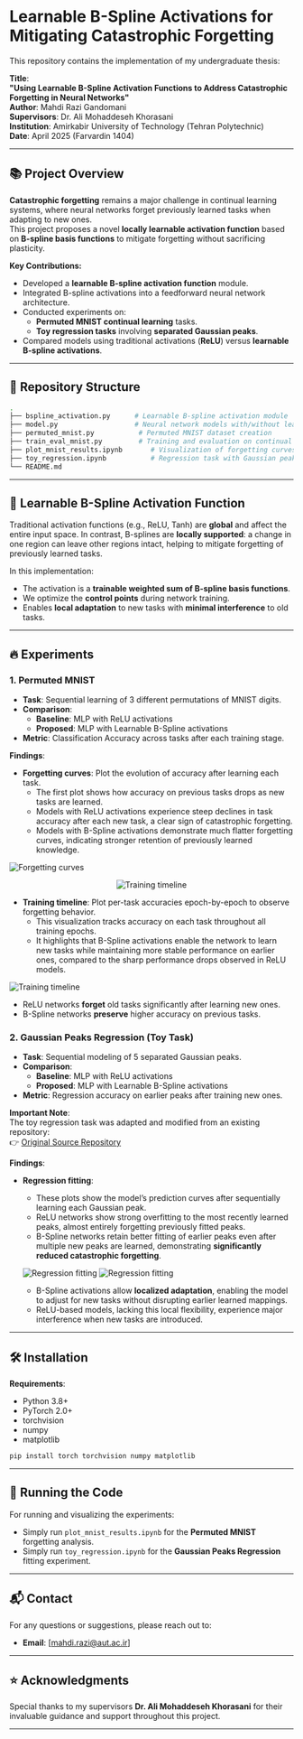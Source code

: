 
# Learnable B-Spline Activations for Mitigating Catastrophic Forgetting

This repository contains the implementation of my undergraduate thesis:

**Title**:  
**"Using Learnable B-Spline Activation Functions to Address Catastrophic Forgetting in Neural Networks"**  
**Author**: Mahdi Razi Gandomani  
**Supervisors**: Dr. Ali Mohaddeseh Khorasani  
**Institution**: Amirkabir University of Technology (Tehran Polytechnic)  
**Date**: April 2025 (Farvardin 1404)

---

## 📚 Project Overview

**Catastrophic forgetting** remains a major challenge in continual learning systems, where neural networks forget previously learned tasks when adapting to new ones.  
This project proposes a novel **locally learnable activation function** based on **B-spline basis functions** to mitigate forgetting without sacrificing plasticity.

**Key Contributions:**
- Developed a **learnable B-spline activation function** module.
- Integrated B-spline activations into a feedforward neural network architecture.
- Conducted experiments on:
  - **Permuted MNIST continual learning** tasks.
  - **Toy regression tasks** involving **separated Gaussian peaks**.
- Compared models using traditional activations (**ReLU**) versus **learnable B-spline activations**.

---

## 📁 Repository Structure

```bash
.
├── bspline_activation.py      # Learnable B-spline activation module
├── model.py                   # Neural network models with/without learnable activations
├── permuted_mnist.py           # Permuted MNIST dataset creation
├── train_eval_mnist.py         # Training and evaluation on continual MNIST tasks
├── plot_mnist_results.ipynb       # Visualization of forgetting curves (MNIST)
├── toy_regression.ipynb           # Regression task with Gaussian peaks (Toy dataset)
└── README.md                   
```

---

## 🧠 Learnable B-Spline Activation Function

Traditional activation functions (e.g., ReLU, Tanh) are **global** and affect the entire input space. In contrast, B-splines are **locally supported**: a change in one region can leave other regions intact, helping to mitigate forgetting of previously learned tasks.

In this implementation:
- The activation is a **trainable weighted sum of B-spline basis functions**.
- We optimize the **control points** during network training.
- Enables **local adaptation** to new tasks with **minimal interference** to old tasks.
---

## 🔥 Experiments

### 1. Permuted MNIST

- **Task**: Sequential learning of 3 different permutations of MNIST digits.
- **Comparison**:  
  - **Baseline**: MLP with ReLU activations  
  - **Proposed**: MLP with Learnable B-Spline activations
- **Metric**: Classification Accuracy across tasks after each training stage.

**Findings**:
- **Forgetting curves**: Plot the evolution of accuracy after learning each task.
  - The first plot shows how accuracy on previous tasks drops as new tasks are learned.
  - Models with ReLU activations experience steep declines in task accuracy after each new task, a clear sign of catastrophic forgetting.
  - Models with B-Spline activations demonstrate much flatter forgetting curves, indicating stronger retention of previously learned knowledge.

![Forgetting curves](results/forgetting1_mnist.png)
<div align="center">
  <img src="results/forgetting2_mnist.png" alt="Training timeline">
</div>


- **Training timeline**: Plot per-task accuracies epoch-by-epoch to observe forgetting behavior.
  - This visualization tracks accuracy on each task throughout all training epochs.
  - It highlights that B-Spline activations enable the network to learn new tasks while maintaining more stable performance on earlier ones, compared to the sharp performance drops observed in ReLU models.
    
![Training timeline](results/training_timeline.png)

- ReLU networks **forget** old tasks significantly after learning new ones.
- B-Spline networks **preserve** higher accuracy on previous tasks.

### 2. Gaussian Peaks Regression (Toy Task)

- **Task**: Sequential modeling of 5 separated Gaussian peaks.
- **Comparison**:
  - **Baseline**: MLP with ReLU activations
  - **Proposed**: MLP with Learnable B-Spline activations
- **Metric**: Regression accuracy on earlier peaks after training new ones.

**Important Note**:  
The toy regression task was adapted and modified from an existing repository:  
👉 [Original Source Repository](https://github.com/KindXiaoming/pykan)

**Findings**:

- **Regression fitting**:
  - These plots show the model’s prediction curves after sequentially learning each Gaussian peak.
  - ReLU networks show strong overfitting to the most recently learned peaks, almost entirely forgetting previously fitted peaks.
  - B-Spline networks retain better fitting of earlier peaks even after multiple new peaks are learned, demonstrating **significantly reduced catastrophic forgetting**.

  ![Regression fitting](results/regression_fitting.png)
  ![Regression fitting](results/regression_fitting2.png)

  - B-Spline activations allow **localized adaptation**, enabling the model to adjust for new tasks without disrupting earlier learned mappings.
  - ReLU-based models, lacking this local flexibility, experience major interference when new tasks are introduced.

---

## 🛠️ Installation

**Requirements**:
- Python 3.8+
- PyTorch 2.0+
- torchvision
- numpy
- matplotlib

```bash
pip install torch torchvision numpy matplotlib
```

---

## 🚀 Running the Code

For running and visualizing the experiments:
- Simply run `plot_mnist_results.ipynb` for the **Permuted MNIST** forgetting analysis.
- Simply run `toy_regression.ipynb` for the **Gaussian Peaks Regression** fitting experiment.


---


## 📬 Contact

For any questions or suggestions, please reach out to:

- **Email**: [mahdi.razi@aut.ac.ir]

---

## ⭐ Acknowledgments

Special thanks to my supervisors **Dr. Ali Mohaddeseh Khorasani** for their invaluable guidance and support throughout this project.

---
